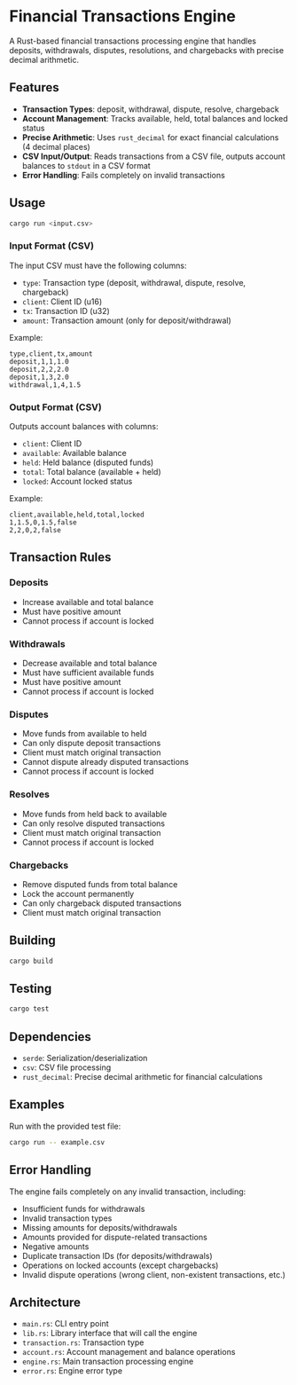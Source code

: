 # Financial Transactions Engine

A Rust-based financial transactions processing engine that handles deposits, withdrawals, disputes, resolutions, and chargebacks with precise decimal arithmetic.

## Features

- **Transaction Types**: deposit, withdrawal, dispute, resolve, chargeback
- **Account Management**: Tracks available, held, total balances and locked status
- **Precise Arithmetic**: Uses `rust_decimal` for exact financial calculations (4 decimal places)
- **CSV Input/Output**: Reads transactions from a CSV file, outputs account balances to `stdout` in a CSV format
- **Error Handling**: Fails completely on invalid transactions

## Usage

```bash
cargo run <input.csv>
```

### Input Format (CSV)
The input CSV must have the following columns:
- `type`: Transaction type (deposit, withdrawal, dispute, resolve, chargeback)
- `client`: Client ID (u16)
- `tx`: Transaction ID (u32)
- `amount`: Transaction amount (only for deposit/withdrawal)

Example:
```csv
type,client,tx,amount
deposit,1,1,1.0
deposit,2,2,2.0
deposit,1,3,2.0
withdrawal,1,4,1.5
```

### Output Format (CSV)
Outputs account balances with columns:
- `client`: Client ID
- `available`: Available balance
- `held`: Held balance (disputed funds)
- `total`: Total balance (available + held)
- `locked`: Account locked status

Example:
```csv
client,available,held,total,locked
1,1.5,0,1.5,false
2,2,0,2,false
```

## Transaction Rules

### Deposits
- Increase available and total balance
- Must have positive amount
- Cannot process if account is locked

### Withdrawals
- Decrease available and total balance
- Must have sufficient available funds
- Must have positive amount
- Cannot process if account is locked

### Disputes
- Move funds from available to held
- Can only dispute deposit transactions
- Client must match original transaction
- Cannot dispute already disputed transactions
- Cannot process if account is locked

### Resolves
- Move funds from held back to available
- Can only resolve disputed transactions
- Client must match original transaction
- Cannot process if account is locked

### Chargebacks
- Remove disputed funds from total balance
- Lock the account permanently
- Can only chargeback disputed transactions
- Client must match original transaction

## Building

```bash
cargo build
```

## Testing

```bash
cargo test
```

## Dependencies

- `serde`: Serialization/deserialization
- `csv`: CSV file processing
- `rust_decimal`: Precise decimal arithmetic for financial calculations

## Examples

Run with the provided test file:
```bash
cargo run -- example.csv
```

## Error Handling

The engine fails completely on any invalid transaction, including:
- Insufficient funds for withdrawals
- Invalid transaction types
- Missing amounts for deposits/withdrawals
- Amounts provided for dispute-related transactions
- Negative amounts
- Duplicate transaction IDs (for deposits/withdrawals)
- Operations on locked accounts (except chargebacks)
- Invalid dispute operations (wrong client, non-existent transactions, etc.)

## Architecture

- `main.rs`: CLI entry point
- `lib.rs`: Library interface that will call the engine
- `transaction.rs`: Transaction type
- `account.rs`: Account management and balance operations
- `engine.rs`: Main transaction processing engine
- `error.rs`: Engine error type

